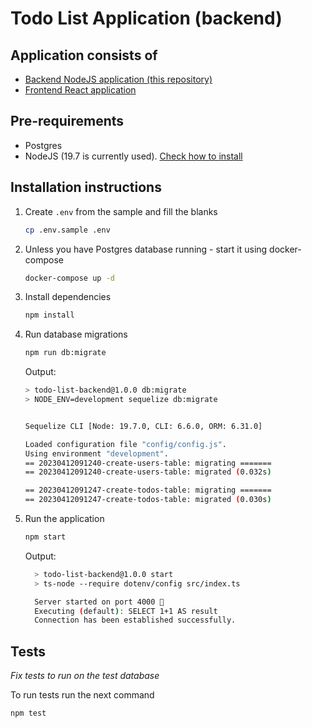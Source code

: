 # Todo List Application (backend)

## Application consists of
- [Backend NodeJS application (this repository)](https://github.com/EugeneOsadchyi/todo-list-backend)
- [Frontend React application](https://github.com/EugeneOsadchyi/todo-list-ui)

## Pre-requirements
- Postgres
- NodeJS (19.7 is currently used). [Check how to install](https://asdf-vm.com/)

## Installation instructions
1. Create `.env` from the sample and fill the blanks
    ```sh
    cp .env.sample .env
2. Unless you have Postgres database running - start it using docker-compose
    ```sh
    docker-compose up -d
    ```
3. Install dependencies
    ```sh
    npm install
    ```
4. Run database migrations
    ```sh
    npm run db:migrate
    ```

    Output:
    ```sh
    > todo-list-backend@1.0.0 db:migrate
    > NODE_ENV=development sequelize db:migrate


    Sequelize CLI [Node: 19.7.0, CLI: 6.6.0, ORM: 6.31.0]

    Loaded configuration file "config/config.js".
    Using environment "development".
    == 20230412091240-create-users-table: migrating =======
    == 20230412091240-create-users-table: migrated (0.032s)

    == 20230412091247-create-todos-table: migrating =======
    == 20230412091247-create-todos-table: migrated (0.030s)
    ```
5. Run the application
    ```sh
    npm start
    ```

    Output:
    ```sh
      > todo-list-backend@1.0.0 start
      > ts-node --require dotenv/config src/index.ts

      Server started on port 4000 🚀
      Executing (default): SELECT 1+1 AS result
      Connection has been established successfully.
      ```


## Tests

*Fix tests to run on the test database*

To run tests run the next command
```sh
npm test
```
